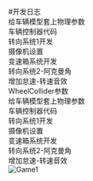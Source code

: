 #开发日志  
给车辆模型套上物理参数  
车辆控制器代码  
转向系统1开发  
摄像机设置  
变速箱系统开发  
转向系统2-阿克曼角  
增加怠速-转速音效  
WheelCollider参数  
给车辆模型套上物理参数  
车辆控制器代码  
转向系统1开发  
摄像机设置  
变速箱系统开发  
转向系统2-阿克曼角  
增加怠速-转速音效  
![Game1](https://github.com/user-attachments/assets/9ab6fe12-594f-4c91-9565-7ba891f85d23)  
